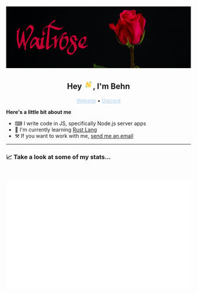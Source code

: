 <p align="center">
    <img src="assets/header.png">
</p>

<h2 align=center>Hey <img src="assets/wave.gif" width="25px">, I'm Behn</h2>


<p align="center">
    <a href="https://waitrose.wtf" style="color:#abcdef;">Website</a> •
    <a href="https://www.discord.com/users/648882989471891499" style="color:#abcdef;">Discord</a>
</p>

**Here's a little bit about me**
- ⌨    I write code in JS, specifically Node.js server apps
- 🌿    I'm currently learning [Rust Lang](https://rust-lang.org)
- ⚒     If you want to work with me, [send me an email](mailto:hello@behn.cc) 

***
### 📈 Take a look at some of my stats...
<br>
<p align="center">
    <img src="scripts/GithubStats/generated/languages.svg">
</p>

